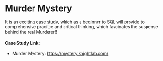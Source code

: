 # Murder Mystery
<p>It is an exciting case study, which as a beginner to  SQL will provide to comprehensive pracitce and critical thinking, which fascinates the suspense behind the real Murderer!!
</p> 

#### Case Study Link: 
- Murder Mystery: https://mystery.knightlab.com/

